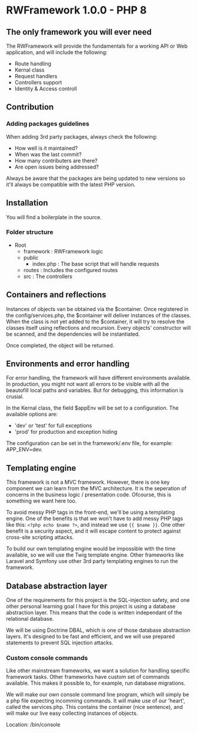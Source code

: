 # RWFramework 1.0.0  - PHP 8

## The only framework you will ever need
The RWFramework will provide the fundamentals for a working API or Web application, and will include the following:
- Route handling
- Kernal class
- Request handlers
- Controllers support
- Identity & Access controll

## Contribution

### Adding packages guidelines
When adding 3rd party packages, always check the following:
- How well is it maintained?
- When was the last commit?
- How many contributers are there?
- Are open issues being addressed?

Always be aware that the packages are being updated to new versions so it'll always be compatible with the latest PHP version.

## Installation
You will find a boilerplate in the source.

### Folder structure
- Root
    - framework : RWFramework logic
    - public
        - index.php : The base script that will handle requests
    - routes : Includes the configured routes
    - src : The controllers

## Containers and reflections
Instances of objects van be obtained via the $container. Once registered in the config/services.php, the $container will deliver instances of the classes. When the class is not yet added to the $container, it will try to resolve the classes itself using reflections and recursion. Every objects' constructor will be scanned, and the dependencies will be instantiated. 

Once completed, the object will be returned.

## Environments and error handling
For error handling, the framework will have different environments available. In production, you might not want all errors to be visible with all the beautofill local paths and variables. But for debugging, this information is crusial. 

In the Kernal class, the field $appEnv will be set to a configuration. The available options are:
- 'dev' or 'test' for full exceptions
- 'prod' for production and exception hiding

The configuration can be set in the framework/.env file, for example: APP_ENV=dev.

## Templating engine
This framework is not a MVC framework. However, there is one key component we can learn from the MVC architecture. It is the seperation of concerns in the business logic / presentation code. Ofcourse, this is something we want here too.

To avoid messy PHP tags in the front-end, we'll be using a templating engine. One of the benefits is that we won't have to add messy PHP tags like this: `<?php echo $name ?>`, and instead we use `{{ $name }}`. One other benefit is a security aspect, and it will escape content to protect against cross-site scripting attacks. 

To build our own templating engine would be impossible with the time available, so we will use the Twig template engine. Other frameworks like Laravel and Symfony use other 3rd party templating engines to run the framework.

## Database abstraction layer
One of the requirements for this project is the SQL-injection safety, and one other personal learning goal I have for this project is using a database abstraction layer. This means that the code is written independant of the relational database.

We will be using Doctrine DBAL, which is one of those database abstraction layers. It's designed to be fast and efficient, and we will use prepared statements to prevent SQL injection attacks. 

### Custom console commands
Like other mainstream frameworks, we want a solution for handling specific framework tasks. Other frameworks have custom set of commands available. This makes it possible to, for example, run database migrations. 

We will make our own console command line program, which will simply be a php file expecting incomming commands. It will make use of our 'heart', called the services.php. This contains the container (nice sentence), and will make our live easy collecting instances of objects.

Location:
/bin/console

